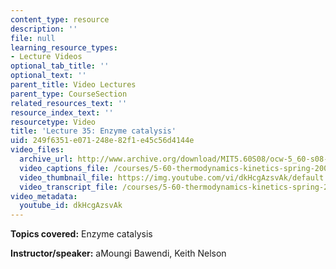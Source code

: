 ```yaml
---
content_type: resource
description: ''
file: null
learning_resource_types:
- Lecture Videos
optional_tab_title: ''
optional_text: ''
parent_title: Video Lectures
parent_type: CourseSection
related_resources_text: ''
resource_index_text: ''
resourcetype: Video
title: 'Lecture 35: Enzyme catalysis'
uid: 249f6351-e071-248e-82f1-e45c56d4144e
video_files:
  archive_url: http://www.archive.org/download/MIT5.60S08/ocw-5_60-s08-lec35_300k.mp4
  video_captions_file: /courses/5-60-thermodynamics-kinetics-spring-2008/c0bf48cfcc12568295219d4e880bcb13_dkHcgAzsvAk.vtt
  video_thumbnail_file: https://img.youtube.com/vi/dkHcgAzsvAk/default.jpg
  video_transcript_file: /courses/5-60-thermodynamics-kinetics-spring-2008/36c582a823351cf1fe724704a02918b1_dkHcgAzsvAk.pdf
video_metadata:
  youtube_id: dkHcgAzsvAk
---
```


**Topics covered:** Enzyme catalysis

**Instructor/speaker:** aMoungi Bawendi, Keith Nelson